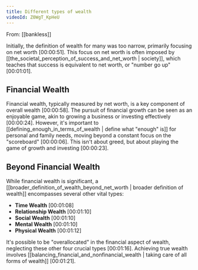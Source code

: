 ```yaml
---
title: Different types of wealth
videoId: Z0WgT_KpHeU
---
```


From: [[bankless]] <br/> 

Initially, the definition of wealth for many was too narrow, primarily focusing on net worth <a class="yt-timestamp" data-t="00:00:51">[00:00:51]</a>. This focus on net worth is often imposed by [[the_societal_perception_of_success_and_net_worth | society]], which teaches that success is equivalent to net worth, or "number go up" <a class="yt-timestamp" data-t="00:01:01">[00:01:01]</a>.

## Financial Wealth

Financial wealth, typically measured by net worth, is a key component of overall wealth <a class="yt-timestamp" data-t="00:00:58">[00:00:58]</a>. The pursuit of financial growth can be seen as an enjoyable game, akin to growing a business or investing effectively <a class="yt-timestamp" data-t="00:00:24">[00:00:24]</a>. However, it's important to [[defining_enough_in_terms_of_wealth | define what "enough" is]] for personal and family needs, moving beyond a constant focus on the "scoreboard" <a class="yt-timestamp" data-t="00:00:06">[00:00:06]</a>. This isn't about greed, but about playing the game of growth and investing <a class="yt-timestamp" data-t="00:00:23">[00:00:23]</a>.

## Beyond Financial Wealth

While financial wealth is significant, a [[broader_definition_of_wealth_beyond_net_worth | broader definition of wealth]] encompasses several other vital types:

*   **Time Wealth** <a class="yt-timestamp" data-t="00:01:08">[00:01:08]</a>
*   **Relationship Wealth** <a class="yt-timestamp" data-t="00:01:10">[00:01:10]</a>
*   **Social Wealth** <a class="yt-timestamp" data-t="00:01:10">[00:01:10]</a>
*   **Mental Wealth** <a class="yt-timestamp" data-t="00:01:10">[00:01:10]</a>
*   **Physical Wealth** <a class="yt-timestamp" data-t="00:01:12">[00:01:12]</a>

It's possible to be "overallocated" in the financial aspect of wealth, neglecting these other four crucial types <a class="yt-timestamp" data-t="00:01:16">[00:01:16]</a>. Achieving true wealth involves [[balancing_financial_and_nonfinancial_wealth | taking care of all forms of wealth]] <a class="yt-timestamp" data-t="00:01:21">[00:01:21]</a>.